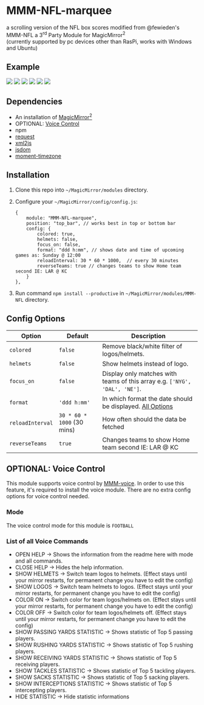 # MMM-NFL-marquee

a scrolling version of the NFL box scores modified from @fewieden's MMM-NFL a 3<sup>rd</sup> Party Module for MagicMirror<sup>2</sup> <br> (currently supported by pc devices other than RasPi, works with Windows and Ubuntu)

## Example

![](.github/example.jpg) ![](.github/example2.jpg) ![](.github/example_focus.jpg) ![](.github/example_statistic.jpg) ![](.github/example_help.jpg) ![](.github/example_bye_week.png)

## Dependencies

* An installation of [MagicMirror<sup>2</sup>](https://github.com/MichMich/MagicMirror)
* OPTIONAL: [Voice Control](https://github.com/fewieden/MMM-voice)
* npm
* [request](https://www.npmjs.com/package/request)
* [xml2js](https://www.npmjs.com/package/xml2js)
* [jsdom](https://www.npmjs.com/package/jsdom)
* [moment-timezone](https://www.npmjs.com/package/moment-timezone)

## Installation

1. Clone this repo into `~/MagicMirror/modules` directory.
1. Configure your `~/MagicMirror/config/config.js`:

    ```
    {
        module: "MMM-NFL-marquee",
        position: "top_bar", // works best in top or bottom bar
        config: {
            colored: true,
            helmets: false,
            focus_on: false,
            format: "ddd h:mm", // shows date and time of upcoming games as: Sunday @ 12:00
            reloadInterval: 30 * 60 * 1000,  // every 30 minutes
            reverseTeams: true // changes teams to show Home team second IE: LAR @ KC
        }
    },
    ```

1. Run command `npm install --productive` in `~/MagicMirror/modules/MMM-NFL` directory.

## Config Options

| **Option** | **Default** | **Description** |
| --- | --- | --- |
| `colored` | `false` | Remove black/white filter of logos/helmets. |
| `helmets` | `false` | Show helmets instead of logo. |
| `focus_on` | `false` | Display only matches with teams of this array e.g. `['NYG', 'DAL', 'NE']`. |
| `format` | `'ddd h:mm'` | In which format the date should be displayed. [All Options](http://momentjs.com/docs/#/displaying/format/) |
| `reloadInterval` | `30 * 60 * 1000` (30 mins) | How often should the data be fetched |
| `reverseTeams` | `true` | Changes teams to show Home team second IE: LAR @ KC

## OPTIONAL: Voice Control

This module supports voice control by [MMM-voice](https://github.com/fewieden/MMM-voice). In order to use this feature, it's required to install the voice module. There are no extra config options for voice control needed.

### Mode

The voice control mode for this module is `FOOTBALL`

### List of all Voice Commands

* OPEN HELP -> Shows the information from the readme here with mode and all commands.
* CLOSE HELP -> Hides the help information.
* SHOW HELMETS -> Switch team logos to helmets. (Effect stays until your mirror restarts, for permanent change you have to edit the config)
* SHOW LOGOS -> Switch team helmets to logos. (Effect stays until your mirror restarts, for permanent change you have to edit the config)
* COLOR ON -> Switch color for team logos/helmets on. (Effect stays until your mirror restarts, for permanent change you have to edit the config)
* COLOR OFF -> Switch color for team logos/helmets off. (Effect stays until your mirror restarts, for permanent change you have to edit the config)
* SHOW PASSING YARDS STATISTIC -> Shows statistic of Top 5 passing players.
* SHOW RUSHING YARDS STATISTIC -> Shows statistic of Top 5 rushing players.
* SHOW RECEIVING YARDS STATISTIC -> Shows statistic of Top 5 receiving players.
* SHOW TACKLES STATISTIC -> Shows statistic of Top 5 tackling players.
* SHOW SACKS STATISTIC -> Shows statistic of Top 5 sacking players.
* SHOW INTERCEPTIONS STATISTIC -> Shows statistic of Top 5 intercepting players.
* HIDE STATISTIC -> Hide statistic informations
